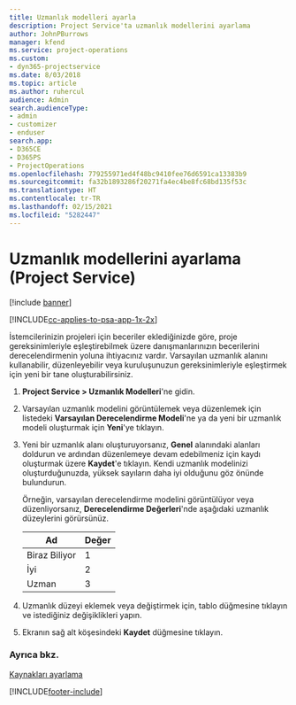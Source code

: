 ```yaml
---
title: Uzmanlık modelleri ayarla
description: Project Service'ta uzmanlık modellerini ayarlama
author: JohnPBurrows
manager: kfend
ms.service: project-operations
ms.custom:
- dyn365-projectservice
ms.date: 8/03/2018
ms.topic: article
ms.author: ruhercul
audience: Admin
search.audienceType:
- admin
- customizer
- enduser
search.app:
- D365CE
- D365PS
- ProjectOperations
ms.openlocfilehash: 779255971ed4f48bc9410fee76d6591ca13383b9
ms.sourcegitcommit: fa32b1893286f20271fa4ec4be8fc68bd135f53c
ms.translationtype: HT
ms.contentlocale: tr-TR
ms.lasthandoff: 02/15/2021
ms.locfileid: "5282447"
---
```

# <a name="set-up-proficiency-models-project-service"></a>Uzmanlık modellerini ayarlama (Project Service)

[!include [banner](../includes/psa-now-project-operations.md)]

[!INCLUDE[cc-applies-to-psa-app-1x-2x](../includes/cc-applies-to-psa-app-1x-2x.md)]

İstemcilerinizin projeleri için beceriler eklediğinizde göre, proje gereksinimleriyle eşleştirebilmek üzere danışmanlarınızın becerilerini derecelendirmenin yoluna ihtiyacınız vardır. Varsayılan uzmanlık alanını kullanabilir, düzenleyebilir veya kuruluşunuzun gereksinimleriyle eşleştirmek için yeni bir tane oluşturabilirsiniz.  
  
1.  **Project Service > Uzmanlık Modelleri**'ne gidin.  
  
2.  Varsayılan uzmanlık modelini görüntülemek veya düzenlemek için listedeki **Varsayılan Derecelendirme Modeli**'ne ya da yeni bir uzmanlık modeli oluşturmak için **Yeni**'ye tıklayın.  
  
3.  Yeni bir uzmanlık alanı oluşturuyorsanız, **Genel** alanındaki alanları doldurun ve ardından düzenlemeye devam edebilmeniz için kaydı oluşturmak üzere **Kaydet**'e tıklayın. Kendi uzmanlık modelinizi oluşturduğunuzda, yüksek sayıların daha iyi olduğunu göz önünde bulundurun.  
  
     Örneğin, varsayılan derecelendirme modelini görüntülüyor veya düzenliyorsanız, **Derecelendirme Değerleri**'nde aşağıdaki uzmanlık düzeylerini görürsünüz.  
  
    |Ad|Değer|  
    |----------|-----------|  
    |Biraz Biliyor|1|  
    |İyi|2|  
    |Uzman|3|  
  
4.  Uzmanlık düzeyi eklemek veya değiştirmek için, tablo düğmesine tıklayın ve istediğiniz değişiklikleri yapın.  
  
5.  Ekranın sağ alt köşesindeki **Kaydet** düğmesine tıklayın.  
  
### <a name="see-also"></a>Ayrıca bkz.  
 [Kaynakları ayarlama](../psa/set-up-resources.md)


[!INCLUDE[footer-include](../includes/footer-banner.md)]